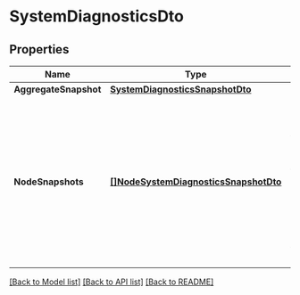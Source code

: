 # SystemDiagnosticsDto

## Properties

Name | Type | Description | Notes
------------ | ------------- | ------------- | -------------
**AggregateSnapshot** | [**SystemDiagnosticsSnapshotDto**](SystemDiagnosticsSnapshotDTO.md) |  | [optional] 
**NodeSnapshots** | [**[]NodeSystemDiagnosticsSnapshotDto**](NodeSystemDiagnosticsSnapshotDTO.md) | A systems diagnostics snapshot for each node in the cluster. If the NiFi instance is a standalone instance, rather than a cluster, this may be null. | [optional] 

[[Back to Model list]](../README.md#documentation-for-models) [[Back to API list]](../README.md#documentation-for-api-endpoints) [[Back to README]](../README.md)


